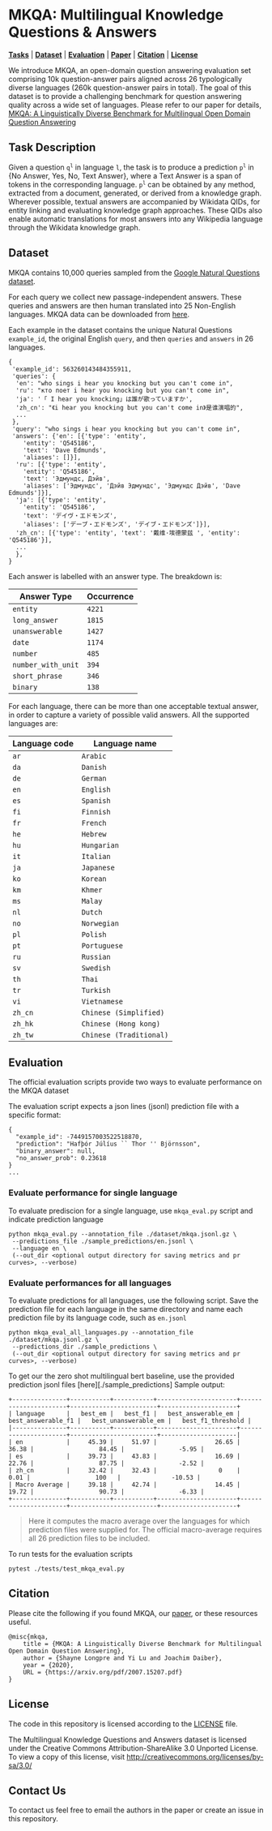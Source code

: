 # MKQA: Multilingual Knowledge Questions & Answers

[**Tasks**](#task-description) | [**Dataset**](#dataset) | [**Evaluation**](#evaluation) |
[**Paper**](https://arxiv.org/abs/2007.15207) |
[**Citation**](#citation) | [**License**](#license)

We introduce MKQA, an open-domain question answering evaluation set comprising 10k question-answer pairs 
aligned across 26 typologically diverse languages (260k question-answer pairs in total).
The goal of this dataset is to provide a challenging benchmark for question answering quality across a wide set of
languages. Please refer to our paper for details, [MKQA: A Linguistically Diverse Benchmark for Multilingual Open Domain Question Answering](https://arxiv.org/abs/2007.15207)


## Task Description
Given a question <code>q<sup>l</sup></code> in language `l`, the task is to produce a prediction <code>p<sup>l</sup></code> in {No Answer, Yes, No, Text Answer}, 
where a Text Answer is a span of tokens in the corresponding language. 
<code>p<sup>l</sup></code> can be obtained by any method, extracted from a document, generated, or derived from a knowledge graph.
Wherever possible, textual answers are accompanied by Wikidata QIDs, for entity linking and evaluating knowledge graph approaches. 
These QIDs also enable automatic translations for most answers into any Wikipedia language through the Wikidata knowledge graph.


## Dataset
MKQA contains 10,000 queries sampled from the [Google Natural Questions dataset](https://github.com/google-research-datasets/natural-questions).  

For each query we collect new passage-independent answers. 
These queries and answers are then human translated into 25 Non-English languages.
MKQA data can be downloaded from [here](dataset/mkqa.jsonl.gz).

Each example in the dataset contains the unique Natural Questions `example_id`, the original English `query`, and then `queries` and `answers` in 26 languages.

```
{
 'example_id': 563260143484355911,
 'queries': {
  'en': "who sings i hear you knocking but you can't come in",
  'ru': "кто поет i hear you knocking but you can't come in",
  'ja': '「 I hear you knocking」は誰が歌っていますか',
  'zh_cn': "《i hear you knocking but you can't come in》是谁演唱的",
  ...
 },
 'query': "who sings i hear you knocking but you can't come in",
 'answers': {'en': [{'type': 'entity',
    'entity': 'Q545186',
    'text': 'Dave Edmunds',
    'aliases': []}],
  'ru': [{'type': 'entity',
    'entity': 'Q545186',
    'text': 'Эдмундс, Дэйв',
    'aliases': ['Эдмундс', 'Дэйв Эдмундс', 'Эдмундс Дэйв', 'Dave Edmunds']}],
  'ja': [{'type': 'entity',
    'entity': 'Q545186',
    'text': 'デイヴ・エドモンズ',
    'aliases': ['デーブ・エドモンズ', 'デイブ・エドモンズ']}],
  'zh_cn': [{'type': 'entity', 'text': '戴维·埃德蒙兹 ', 'entity': 'Q545186'}],
  ...
  },
}
```
Each answer is labelled with an answer type. The breakdown is:

| Answer Type | Occurrence |
|---------------|---------------|
| `entity`               | `4221`             |
| `long_answer`          | `1815`             |
| `unanswerable`         | `1427`             |
| `date`                 | `1174`             |
| `number`               | `485`              |
| `number_with_unit`     | `394`              |
| `short_phrase`         | `346`              |
| `binary`               | `138`              |
  
For each language, there can be more than one acceptable textual answer, in order to capture a variety of possible valid answers. 
All the supported languages are:  

| Language code | Language name |
|---------------|---------------|
| `ar`     | `Arabic`                    |
| `da`     | `Danish`                    |
| `de`     | `German`                    |
| `en`     | `English`                   |
| `es`     | `Spanish`                   |
| `fi`     | `Finnish`                   |
| `fr`     | `French`                    |
| `he`     | `Hebrew`                    |
| `hu`     | `Hungarian`                 |
| `it`     | `Italian`                   |
| `ja`     | `Japanese`                  |
| `ko`     | `Korean`                    |
| `km`     | `Khmer`                    |
| `ms`     | `Malay`                     |
| `nl`     | `Dutch`                     |
| `no`     | `Norwegian`                 |
| `pl`     | `Polish`                    |
| `pt`     | `Portuguese`                |
| `ru`     | `Russian`                   |
| `sv`     | `Swedish`                   |
| `th`     | `Thai`                      |
| `tr`     | `Turkish`                   |
| `vi`     | `Vietnamese`                |
| `zh_cn`     | `Chinese (Simplified)`   |
| `zh_hk`     | `Chinese (Hong kong)`    |
| `zh_tw`     | `Chinese (Traditional)`  |

## Evaluation
The official evaluation scripts provide two ways to evaluate performance on the MKQA dataset

The evaluation script expects a json lines (jsonl) prediction file with a specific format:
```
{
  "example_id": -7449157003522518870,
  "prediction": "Hafþór Júlíus `` Thor '' Björnsson",
  "binary_answer": null,
  "no_answer_prob": 0.23618
}
...
```

### Evaluate performance for single language 
To evaluate prediscion for a single language, use `mkqa_eval.py` script and indicate prediction language
```
python mkqa_eval.py --annotation_file ./dataset/mkqa.jsonl.gz \
 --predictions_file ./sample_predictions/en.jsonl \
 --language en \
 (--out_dir <optional output directory for saving metrics and pr curves>, --verbose) 
```

### Evaluate performances for all languages
To evaluate predictions for all languages, use the following script. Save the prediction file for each language in the same directory and name each prediction file by its language code, such as `en.jsonl`
```
python mkqa_eval_all_languages.py --annotation_file ./dataset/mkqa.jsonl.gz \
 --predictions_dir ./sample_predictions \
 (--out_dir <optional output directory for saving metrics and pr curves>, --verbose)
``` 

To get our the zero shot multilingual bert baseline, use the provided prediction jsonl files [here][./sample_predictions] 
Sample output:

```
+---------------+-----------+-----------+----------------------+----------------------+------------------------+---------------------+
| language      |   best_em |   best_f1 |   best_answerable_em |   best_answerable_f1 |   best_unanswerable_em |   best_f1_threshold |
|---------------+-----------+-----------+----------------------+----------------------+------------------------+---------------------|
| en            |     45.39 |     51.97 |                26.65 |                36.38 |                  84.45 |               -5.95 |
| es            |     39.73 |     43.83 |                16.69 |                22.76 |                  87.75 |               -2.52 |
| zh_cn         |     32.42 |     32.43 |                 0    |                 0.01 |                  100   |              -10.53 |
| Macro Average |     39.18 |     42.74 |                14.45 |                19.72 |                  90.73 |               -6.33 |
+---------------+-----------+-----------+----------------------+----------------------+------------------------+---------------------+
```  
> Here it computes the macro average over the languages for which prediction files were supplied for.
The official macro-average requires all 26 prediction files to be included.

To run tests for the evaluation scripts
```
pytest ./tests/test_mkqa_eval.py
```


## Citation
Please cite the following if you found MKQA, our [paper](https://arxiv.org/abs/2007.15207), or these resources useful.
```
@misc{mkqa,
    title = {MKQA: A Linguistically Diverse Benchmark for Multilingual Open Domain Question Answering},
    author = {Shayne Longpre and Yi Lu and Joachim Daiber},
    year = {2020},
    URL = {https://arxiv.org/pdf/2007.15207.pdf}
}
```

## License
The code in this repository is licensed according to the [LICENSE](LICENSE) file.


The Multilingual Knowledge Questions and Answers dataset is licensed under the Creative Commons Attribution-ShareAlike 3.0 Unported License. To view a copy of this license, visit http://creativecommons.org/licenses/by-sa/3.0/  


## Contact Us
To contact us feel free to email the authors in the paper or create an issue in this repository.
